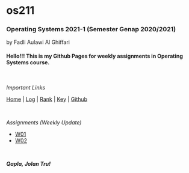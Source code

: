 # os211

### **Operating Systems 2021-1 (Semester Genap 2020/2021)**

by Fadli Aulawi Al Ghiffari

	
#### Hello!!! This is my Github Pages for weekly assignments in Operating Systems course.

<br>

*Important Links*

[Home](https://fadlia68.github.io/os211/ "Home Page") | [Log](https://fadlia68.github.io/os211/TXT/mylog.txt) | [Rank](https://fadlia68.github.io/os211/TXT/myrank.txt) | [Key](https://fadlia68.github.io/os211/TXT/mypubkey.txt) | [Github](https://github.com/fadlia68/os211/)

<br>

*Assignments (Weekly Update)*

* [W01](https://fadlia68.github.io/os211/W01/)
* [W02](https://fadlia68.github.io/os211/W02/)

<br>

***Qapla, Jolan Tru!***
